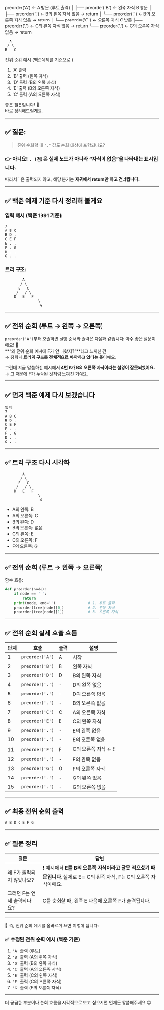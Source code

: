 preorder('A')        ← A 방문 (루트 출력)
│
├── preorder('B')    ← 왼쪽 자식 B 방문
│   ├── preorder('.')  ← B의 왼쪽 자식 없음 → return
│   └── preorder('.')  ← B의 오른쪽 자식 없음 → return
│
└── preorder('C')    ← 오른쪽 자식 C 방문
    ├── preorder('.')  ← C의 왼쪽 자식 없음 → return
    └── preorder('.')  ← C의 오른쪽 자식 없음 → return



      A
     / \
    B   C


전위 순위 예시
(백준예제를 기준으로 )
1. 'A' 출력
2. 'B' 출력 (왼쪽 자식)
3. 'D' 출력 (B의 왼쪽 자식)
4. 'E' 출력 (B의 오른쪽 자식)
5. 'C' 출력 (A의 오른쪽 자식)



좋은 질문입니다! 👏  
바로 정리해드릴게요.

---

## ✅ 질문:  
> 전위 순회할 때 `"."` 값도 순회 대상에 포함되나요?

### 👉 **아니요! `. (점)`은 실제 노드가 아니라 “자식이 없음”을 나타내는 표시**입니다.  
따라서 `.은 출력되지 않고, 해당 분기는 **재귀에서 return만 하고 건너뜁니다.**

---

## ✅ 백준 예제 기준 다시 정리해 볼게요

### 입력 예시 (백준 1991 기준):

```
7
A B C
B D .
C E F
E . .
F . G
D . .
G . .
```

### 트리 구조:

```
        A
       / \
      B   C
     /   / \
    D   E   F
               \
                G
```

---

## ✅ 전위 순회 (루트 → 왼쪽 → 오른쪽)

`preorder('A')`부터 호출하면 실행 순서와 출력은 다음과 같습니다:
아주 좋은 질문이에요! 👏  
**“왜 전위 순회 예시에 F가 안 나왔지?”**라고 느끼신 건  
→ 정확히 **트리의 구조를 전체적으로 파악하고 있다는 뜻**이에요.  

그런데 지금 말씀하신 예시에서 **4번 `E`가 B의 오른쪽 자식이라는 설명이 잘못되었어요.**  
→ 그 때문에 F가 누락된 것처럼 느껴진 거예요.

---

## ✅ 먼저 백준 예제 다시 보겠습니다

```
입력
7
A B C
B D .
C E F
E . .
F . G
D . .
G . .
```

---

## ✅ 트리 구조 다시 시각화

```
        A
       / \
      B   C
     /   / \
    D   E   F
               \
                G
```

- A의 왼쪽: B
- A의 오른쪽: C  
- B의 왼쪽: D  
- B의 오른쪽: 없음
- C의 왼쪽: E  
- C의 오른쪽: F  
- F의 오른쪽: G

---

## ✅ 전위 순회 (루트 → 왼쪽 → 오른쪽)

함수 흐름:

```python
def preorder(node):
    if node == '.':
        return
    print(node, end='')               # 1. 루트 출력
    preorder(tree[node][0])           # 2. 왼쪽 자식
    preorder(tree[node][1])           # 3. 오른쪽 자식
```

---

## ✅ 전위 순회 실제 호출 흐름

| 단계 | 호출                 | 출력 | 설명 |
|------|----------------------|-------|------|
| 1    | `preorder('A')`      | A     | 시작 |
| 2    | `preorder('B')`      | B     | 왼쪽 자식 |
| 3    | `preorder('D')`      | D     | B의 왼쪽 자식 |
| 4    | `preorder('.')`      | -     | D의 왼쪽 없음 |
| 5    | `preorder('.')`      | -     | D의 오른쪽 없음 |
| 6    | `preorder('.')`      | -     | B의 오른쪽 없음 |
| 7    | `preorder('C')`      | C     | A의 오른쪽 자식 |
| 8    | `preorder('E')`      | E     | C의 왼쪽 자식 |
| 9    | `preorder('.')`      | -     | E의 왼쪽 없음 |
|10    | `preorder('.')`      | -     | E의 오른쪽 없음 |
|11    | `preorder('F')`      | F     | C의 오른쪽 자식 ← ❗️ |
|12    | `preorder('.')`      | -     | F의 왼쪽 없음 |
|13    | `preorder('G')`      | G     | F의 오른쪽 자식 |
|14    | `preorder('.')`      | -     | G의 왼쪽 없음 |
|15    | `preorder('.')`      | -     | G의 오른쪽 없음 |

---

## ✅ 최종 전위 순회 출력

```text
A B D C E F G
```

---

## ✅ 질문 정리

| 질문 | 답변 |
|------|------|
| 왜 F가 출력되지 않았나요? | ❗ 예시에서 **E를 B의 오른쪽 자식이라고 잘못 적으셨기 때문입니다.** 실제로 E는 C의 왼쪽 자식, F는 C의 오른쪽 자식이에요. |
| 그러면 F는 언제 출력되나요? | C를 순회할 때, 왼쪽 E 다음에 오른쪽 F가 출력됩니다. |

---

📌 즉, 전위 순회 예시를 올바르게 쓰면 이렇게 됩니다:

### ✅ 수정된 전위 순회 예시 (백준 기준)

1. `'A'` 출력 (루트)
2. `'B'` 출력 (A의 왼쪽 자식)
3. `'D'` 출력 (B의 왼쪽 자식)
4. `'C'` 출력 (A의 오른쪽 자식)
5. `'E'` 출력 (C의 왼쪽 자식)
6. `'F'` 출력 (C의 오른쪽 자식)
7. `'G'` 출력 (F의 오른쪽 자식)

---

더 궁금한 부분이나 순회 흐름을 시각적으로 보고 싶으시면 언제든 말씀해주세요 😊